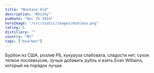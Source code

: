 ```yaml
---
title: "Montana Old"
description: "Whisky"
pubDate: "Dec 25 2024"
heroImage: "/src/static/images/montana.png"
rating: 6
distillery: ""
country: "BY"
tags: ["bourbon"]
---
```


Бурбон из США, розлив РБ, кукуруза слабовата, сладости нет, сухое тепкое послевкусие, лучше добавить рубль и взять Evan Williams, который на порядок лучше.
